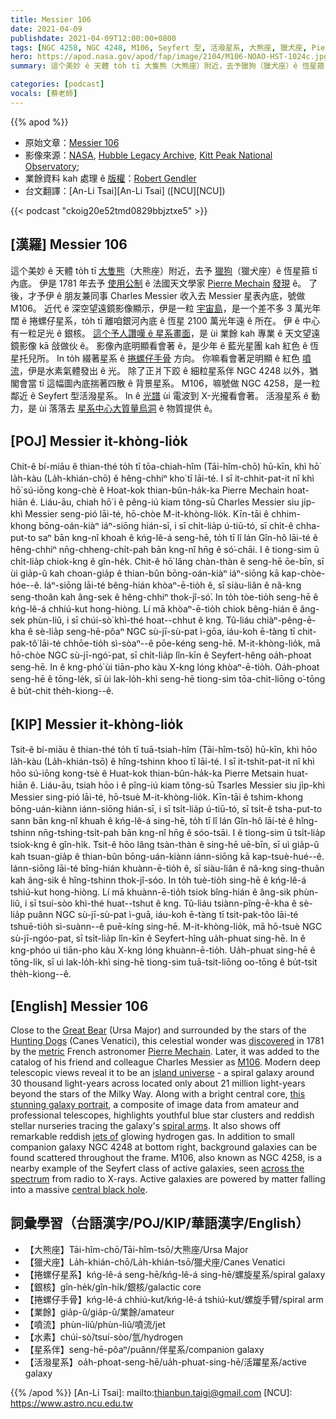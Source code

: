```yaml
---
title: Messier 106
date: 2021-04-09
publishdate: 2021-04-09T12:00:00+0800
tags: [NGC 4258, NGC 4248, M106, Seyfert 型, 活潑星系, 大熊座, 獵犬座, Pierre Mechain, Charles Messier, 烏洞, 捲螺仔星系]
hero: https://apod.nasa.gov/apod/fap/image/2104/M106-NOAO-HST-1024c.jpg
summary: 這个美妙 ê 天體 to̍h tī 大隻熊（大熊座）附近，去予獵狗（獵犬座）ê 恆星箍 tī 內底。伊是 1781 年去予法國天文學家 Pierre Mechain 發現 ê。

categories: [podcast]
vocals: [蔡老師]
---
```


{{% apod %}}

- 原始文章：[Messier 106](https://apod.nasa.gov/apod/ap210409.html)
- 影像來源：[NASA][NASA], [Hubble Legacy Archive][Hubble Legacy Archive], [Kitt Peak National Observatory][Kitt Peak National Observatory];
- 業餘資料 kah 處理 ê [版權][Copyright]：[Robert Gendler][Robert Gendler]
- 台文翻譯：[An-Li Tsai][An-Li Tsai] ([NCU][NCU])

{{< podcast "ckoig20e52tmd0829bbjztxe5" >}}

## [漢羅] Messier 106
這个美妙 ê 天體 to̍h tī [大隻熊][Great Bear]（大熊座）附近，去予 [獵狗][Hunting Dogs]（獵犬座）ê 恆星箍 tī 內底。
伊是 1781 年去予 [使用公制][metric] ê 法國天文學家 [Pierre Mechain] [發現][discovered] ê。
了後，才予伊 ê 朋友兼同事 Charles Messier 收入去 Messier 星表內底，號做 M106。
近代 ê 深空望遠鏡影像顯示，伊是一粒 [宇宙島][island universe]，是一个差不多 3 萬光年闊 ê 捲螺仔星系，to̍h tī 離咱銀河內底 ê 恆星 2100 萬光年遠 ê 所在。
伊 ê 中心有一粒足光 ê 銀核。
[這个予人讚嘆 ê 星系畫面][this stunning galaxy portrait]，是 ùi 業餘 kah 專業 ê 天文望遠鏡影像 kā 敆做伙 ê。
影像內底明顯看會著 ê，是少年 ê 藍光星團 kah 紅色 ê 恆星托兒所。
In to̍h 綴著星系 ê [捲螺仔手骨][spiral arms] 方向。
你嘛看會著足明顯 ê 紅色 [噴流][jets of]，伊是水素氣體發出 ê 光。
除了正爿下跤 ê 細粒星系伴 NGC 4248 以外，猶閣會當 tī 這幅圖內底揣著四散 ê 背景星系。
M106，嘛號做 NGC 4258，是一粒鄰近 ê Seyfert 型活潑星系。
In ê [光譜][across the spectrum] ùi 電波到 X-光攏看會著。
活潑星系 ê 動力，是 ùi 落落去 [星系中心大質量烏洞][central black hole] ê 物質提供 ê。

## [POJ] Messier it-khòng-lio̍k

Chit-ê bí-miāu ê thian-thé to̍h tī tōa-chiah-hîm (Tāi-hîm-chō) hū-kīn, khì hō͘ la̍h-kàu (La̍h-khián-chō) ê hêng-chhiⁿ kho͘ tī lāi-té.
I sī it-chhit-pat-it nî khì hō͘ sú-iōng kong-chè ê Hoat-kok thian-bûn-ha̍k-ka Pierre Mechain hoat-hiān ê.
Liáu-āu, chiah hō͘ i ê pêng-iú kiam tông-sū Charles Messier siu ji̍p-khì Messier seng-pió lāi-té, hō-chòe M-it-khòng-lio̍k.
Kīn-tāi ê chhim-khong bōng-oán-kiàⁿ iáⁿ-siōng hián-sī, i sī chi̍t-lia̍p ú-tiū-tó, sī chi̍t-ê chha-put-to saⁿ bān kng-nî khoah ê kńg-lê-á seng-hē, to̍h tī lî lán Gîn-hô lāi-té ê hêng-chhiⁿ nn̄g-chheng-chi̍t-pah bān kng-nî hn̄g ê só͘-chāi.
I ê tiong-sim ū chi̍t-lia̍p chiok-kng ê gîn-he̍k.
Chit-ê hō͘ lâng chàn-thàn ê seng-hē ōe-bīn, sī ùi gia̍p-û kah choan-gia̍p ê thian-bûn bōng-oán-kiàⁿ iáⁿ-siōng kā kap-chòe-hóe--ê.
Iáⁿ-siōng lāi-té bêng-hián khòaⁿ-ē-tio̍h ê, sī siàu-liân ê nâ-kng seng-thoân kah âng-sek ê hêng-chhiⁿ thok-jî-só͘.
In to̍h tòe-tio̍h seng-hē ê kńg-lê-á chhiú-kut hong-hiòng.
Lí mā khòaⁿ-ē-tio̍h chiok bêng-hián ê âng-sek phùn-liû, i sī chúi-sò͘ khì-thé hoat--chhut ê kng.
Tû-liáu chiàⁿ-pêng-ē-kha ê sè-lia̍p seng-hē-pôaⁿ NGC sù-jī-sù-pat ì-gōa, iáu-koh ē-tàng tī chit-pak-tô͘ lāi-té chhōe-tio̍h sì-sòaⁿ--ê pōe-kéng seng-hē.
M-it-khòng-lio̍k, mā hō-chòe NGC sù-jī-ngó͘-pat, sī chi̍t-lia̍p lîn-kīn ê Seyfert-hêng oa̍h-phoat seng-hē.
In ê kng-phó͘ ùi tiān-pho kàu X-kng lóng khòaⁿ-ē-tio̍h.
Oa̍h-phoat seng-hē ê tōng-le̍k, sī ùi lak-lo̍h-khì seng-hē tiong-sim tōa-chit-liōng o͘-tōng ê bu̍t-chit the̍h-kiong--ê.


## [KIP] Messier it-khòng-lio̍k

Tsit-ê bí-miāu ê thian-thé to̍h tī tuā-tsiah-hîm (Tāi-hîm-tsō) hū-kīn, khì hōo la̍h-kàu (La̍h-khián-tsō) ê hîng-tshinn khoo tī lāi-té.
I sī it-tshit-pat-it nî khì hōo sú-iōng kong-tsè ê Huat-kok thian-bûn-ha̍k-ka Pierre Metsain huat-hiān ê.
Liáu-āu, tsiah hōo i ê pîng-iú kiam tông-sū Tsarles Messier siu ji̍p-khì Messier sing-pió lāi-té, hō-tsuè M-it-khòng-lio̍k.
Kīn-tāi ê tshim-khong bōng-uán-kiànn iánn-siōng hián-sī, i sī tsi̍t-lia̍p ú-tiū-tó, sī tsi̍t-ê tsha-put-to sann bān kng-nî khuah ê kńg-lê-á sing-hē, to̍h tī lî lán Gîn-hô lāi-té ê hîng-tshinn nn̄g-tshing-tsi̍t-pah bān kng-nî hn̄g ê sóo-tsāi.
I ê tiong-sim ū tsi̍t-lia̍p tsiok-kng ê gîn-hi̍k.
Tsit-ê hōo lâng tsàn-thàn ê sing-hē uē-bīn, sī uì gia̍p-û kah tsuan-gia̍p ê thian-bûn bōng-uán-kiànn iánn-siōng kā kap-tsuè-hué--ê.
Iánn-siōng lāi-té bîng-hián khuànn-ē-tio̍h ê, sī siàu-liân ê nâ-kng sing-thuân kah âng-sik ê hîng-tshinn thok-jî-sóo.
In to̍h tuè-tio̍h sing-hē ê kńg-lê-á tshiú-kut hong-hiòng.
Lí mā khuànn-ē-tio̍h tsiok bîng-hián ê âng-sik phùn-liû, i sī tsuí-sòo khì-thé huat--tshut ê kng.
Tû-liáu tsiànn-pîng-ē-kha ê sè-lia̍p puânn NGC sù-jī-sù-pat ì-guā, iáu-koh ē-tàng tī tsit-pak-tôo lāi-té tshuē-tio̍h sì-suànn--ê puē-kíng sing-hē.
M-it-khòng-lio̍k, mā hō-tsuè NGC sù-jī-ngóo-pat, sī tsi̍t-lia̍p lîn-kīn ê Seyfert-hîng ua̍h-phuat sing-hē.
In ê kng-phóo uì tiān-pho kàu X-kng lóng khuànn-ē-tio̍h.
Ua̍h-phuat sing-hē ê tōng-li̍k, sī uì lak-lo̍h-khì sing-hē tiong-sim tuā-tsit-liōng oo-tōng ê bu̍t-tsit the̍h-kiong--ê.

## [English] Messier 106

Close to the [Great Bear][Great Bear] (Ursa Major) and surrounded by the stars of the [Hunting Dogs][Hunting Dogs] (Canes Venatici), this celestial wonder was [discovered][discovered] in 1781 by the [metric][metric] French astronomer [Pierre Mechain][Pierre Mechain]. Later, it was added to the catalog of his friend and colleague Charles Messier as [M106][M106]. Modern deep telescopic views reveal it to be an [island universe][island universe] - a spiral galaxy around 30 thousand light-years across located only about 21 million light-years beyond the stars of the Milky Way. Along with a bright central core, [this stunning galaxy portrait][this stunning galaxy portrait], a composite of image data from amateur and professional telescopes, highlights youthful blue star clusters and reddish stellar nurseries tracing the galaxy's [spiral arms][spiral arms]. It also shows off remarkable reddish [jets of][jets of] glowing hydrogen gas. In addition to small companion galaxy NGC 4248 at bottom right, background galaxies can be found scattered throughout the frame. M106, also known as NGC 4258, is a nearby example of the Seyfert class of active galaxies, seen [across the spectrum][across the spectrum] from radio to X-rays. Active galaxies are powered by matter falling into a massive [central black hole][central black hole].

## 詞彙學習（台語漢字/POJ/KIP/華語漢字/English）

- 【大熊座】Tāi-hîm-chō/Tāi-hîm-tsō/大熊座/Ursa Major
- 【獵犬座】La̍h-khián-chō/La̍h-khián-tsō/獵犬座/Canes Venatici
- 【捲螺仔星系】kńg-lê-á seng-hē/kńg-lê-á sing-hē/螺旋星系/spiral galaxy
- 【銀核】gîn-he̍k/gîn-hi̍k/銀核/galactic core
- 【捲螺仔手骨】kńg-lê-á chhiú-kut/kńg-lê-á tshiú-kut/螺旋手臂/spiral arm
- 【業餘】gia̍p-û/gia̍p-û/業餘/amateur
- 【噴流】phùn-liû/phùn-liû/噴流/jet
- 【水素】chúi-sò͘/tsuí-sòo/氫/hydrogen
- 【星系伴】seng-hē-pôaⁿ/puânn/伴星系/companion galaxy
- 【活潑星系】oa̍h-phoat-seng-hē/ua̍h-phuat-sing-hē/活躍星系/active galaxy



{{% /apod %}}
[An-Li Tsai]: mailto:thianbun.taigi@gmail.com
[NCU]: https://www.astro.ncu.edu.tw

[NASA]: https://www.nasa.gov/
[Hubble Legacy Archive]: https://hla.stsci.edu/
[Kitt Peak National Observatory]: https://www.noao.edu/kpno/
[Copyright]: https://apod.nasa.gov/apod/fap/lib/about_apod.html#srapply
[Robert Gendler]: http://www.robgendlerastropics.com/

[Great Bear]: https://www.aavso.org/myths-uma
[Hunting Dogs]: http://en.wikipedia.org/wiki/Canes_Venatici
[discovered]: https://www.messier.seds.org/Mdes/dm106.html
[metric]: https://en.wikipedia.org/wiki/History_of_the_metre
[Pierre Mechain]: https://www.messier.seds.org/xtra/history/pmechain.html
[M106]: https://www.messier.seds.org/m/m106.html
[island universe]: https://apod.nasa.gov/apod/ap100109.html
[this stunning galaxy portrait]: http://www.robgendlerastropics.com/M106-NOAO-HST.html
[spiral arms]: https://apod.nasa.gov/apod/ap070411.html
[jets of]: http://arxiv.org/abs/astro-ph/0703307
[across the spectrum]: https://science.nasa.gov/ems
[central black hole]: http://www.cosmotography.com/images/supermassive_blackholes_drive_galaxy_evolution.html
